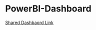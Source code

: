 # PowerBI-Dashboard
[Shared Dashbaord Link](https://app.powerbi.com/links/VGF5PGqVb0?ctid=34bd8bed-2ac1-41ae-9f08-4e0a3f11706c&pbi_source=linkShare&bookmarkGuid=ece88fad-9c3e-4884-bbe1-66fbf48731b9)
